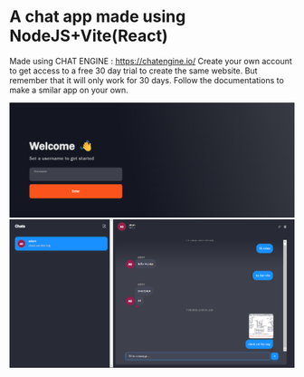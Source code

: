 # A chat app made using NodeJS+Vite(React)

Made using CHAT ENGINE : https://chatengine.io/ 
Create your own account to get access to a free 30 day trial to create the same website. But remember that it will only work for 30 days. Follow the documentations to make a smilar app on your own.

![Basic auth](image-1.png)
![Chat page](image.png)